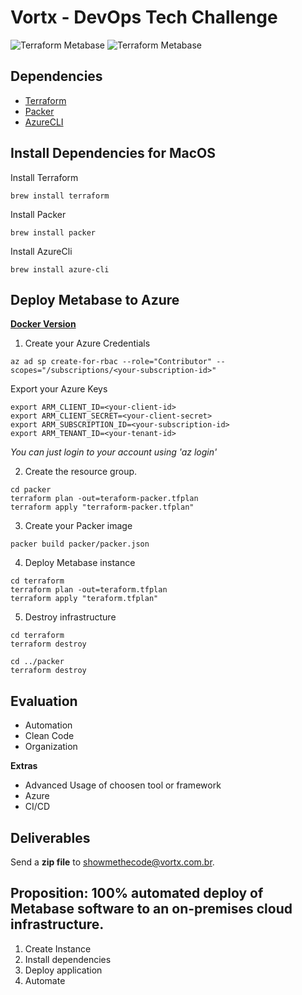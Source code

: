 # Vortx - DevOps Tech Challenge
![Terraform Metabase](https://github.com/wyhitomi/vortx-tech-challenge/workflows/Terraform%20Metabase/badge.svg)
![Terraform Metabase](https://github.com/wyhitomi/vortx-tech-challenge/workflows/Terraform%20Metabase/badge.svg?branch=master&event=deployment_status)

## Dependencies

- [Terraform](https://terraform.io)
- [Packer](https://packer.io)
- [AzureCLI](https://docs.microsoft.com/pt-br/cli/azure/?view=azure-cli-latest)

## Install Dependencies for MacOS

Install Terraform

```shell
brew install terraform  
```

Install Packer

```shell
brew install packer
```

Install AzureCli

```shell
brew install azure-cli
```

## Deploy Metabase to Azure

[**Docker Version**](/docs/container_version.md)

1. Create your Azure Credentials

```shell
az ad sp create-for-rbac --role="Contributor" --scopes="/subscriptions/<your-subscription-id>"
```

Export your Azure Keys

```shell
export ARM_CLIENT_ID=<your-client-id>
export ARM_CLIENT_SECRET=<your-client-secret>
export ARM_SUBSCRIPTION_ID=<your-subscription-id>
export ARM_TENANT_ID=<your-tenant-id>
```

*You can just login to your account using 'az login'*

2. Create the resource group.

```shell
cd packer
terraform plan -out=teraform-packer.tfplan
terraform apply "terraform-packer.tfplan"
```

3. Create your Packer image

```shell
packer build packer/packer.json
```

4. Deploy Metabase instance
```shell
cd terraform
terraform plan -out=teraform.tfplan
terraform apply "teraform.tfplan"
```

5. Destroy infrastructure
```shell
cd terraform
terraform destroy

cd ../packer
terraform destroy
```

## Evaluation

- Automation
- Clean Code
- Organization

**Extras**

- Advanced Usage of choosen tool or framework
- Azure
- CI/CD

## Deliverables

Send a **zip file** to [showmethecode@vortx.com.br](mailto:showmethecode@vortx.com.br).

## Proposition: 100% automated deploy of Metabase software to an on-premises cloud infrastructure.

1. Create Instance
2. Install dependencies
3. Deploy application
4. Automate